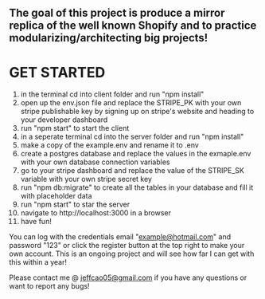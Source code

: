 ## The goal of this project is produce a mirror replica of the well known Shopify and to practice modularizing/architecting big projects!


# GET STARTED

1. in the terminal cd into client folder and run "npm install"
2. open up the env.json file and replace the STRIPE_PK with your own stripe publishable key by signing up on stripe's website and heading to your developer dashboard
3. run "npm start" to start the client
4. in a seperate terminal cd into the server folder and run "npm install"
5. make a copy of the example.env and rename it to .env
6. create a postgres database and replace the values in the exmaple.env with your own database connection variables
7. go to your stripe dashboard and replace the value of the STRIPE_SK variable with your own stripe secret key
8. run "npm db:migrate" to create all the tables in your database and fill it with placeholder data
9. run "npm start" to star the server
10. navigate to http://localhost:3000 in a browser
11. have fun!


You can log with the credentials email "example@hotmail.com" and password "123" or click the register button at the top right to make your own account.
This is an ongoing project and will see how far I can get with this within a year!


Please contact me @ jeffcao05@gmail.com if you have any questions or want to report any bugs!
